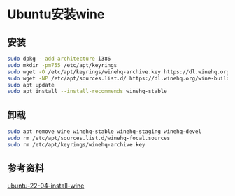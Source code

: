 # Ubuntu安装wine

## 安装

```bash
sudo dpkg --add-architecture i386
sudo mkdir -pm755 /etc/apt/keyrings
sudo wget -O /etc/apt/keyrings/winehq-archive.key https://dl.winehq.org/wine-builds/winehq.key
sudo wget -NP /etc/apt/sources.list.d/ https://dl.winehq.org/wine-builds/ubuntu/dists/focal/winehq-focal.sources
sudo apt update
sudo apt install --install-recommends winehq-stable
```

## 卸载

```bash
sudo apt remove wine winehq-stable winehq-staging winehq-devel
sudo rm /etc/apt/sources.list.d/winehq-focal.sources
sudo rm /etc/apt/keyrings/winehq-archive.key
```

## 参考资料

[ubuntu-22-04-install-wine](https://www.linuxmi.com/ubuntu-22-04-install-wine.html)